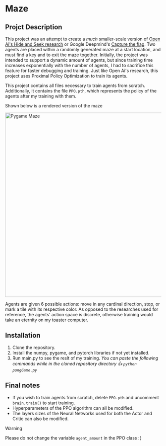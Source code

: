 # Maze
## Projct Description
This project was an attempt to create a *much* smaller-scale version of [Open Ai's Hide and Seek research](https://openai.com/index/emergent-tool-use/) or Google Deepmind's [Capture the flag](https://deepmind.google/discover/blog/capture-the-flag-the-emergence-of-complex-cooperative-agents/). Two agents are placed within a randomly generated maze at a start location, and must find a key and to exit the maze together. Initially, the project was intended to support a dynamic amount of agents, but since training time increases exponentially with the number of agents, I had to sacrifice this feature for faster debugging and training. Just like Open Ai's research, this project uses Proximal Policy Optimization to train its agents.

This project contains all files necessary to train agents from scratch. Additionally, it contains the file `PPO.pth`, which represents the policy of the agents after my training with them.

Shown below is a rendered version of the maze

<img width="593" alt="Pygame Maze" src="https://github.com/user-attachments/assets/513f439b-2ab0-4eab-88b8-60ea3816aa38">

Agents are given 6 possible actions: move in any cardinal direction, stop, or mark a tile with its respective color. As opposed to the researches used for reference, the agents' action space is discrete, otherwise training would take an eternity on my toaster computer.

## Installation
1.  Clone the repository.
2.  Install the numpy, pygame, and pytorch libraries if not yet installed.
3.  Run main.py to see the reslt of my training.  _You can paste the following commands while in the cloned repository directory 👍  `python pongGame.py`_

## Final notes
- If you wish to train agents from scratch, delete `PPO.pth` and uncomment `brain.train()` to start training.
- Hyperparameters of the PPO algorithm can all be modified.
- The layers sizes of the Neural Networks used for both the Actor and Critic can also be modified.

> [!WARNING]
> Please do not change the variable `agent_amount` in the PPO class :(
